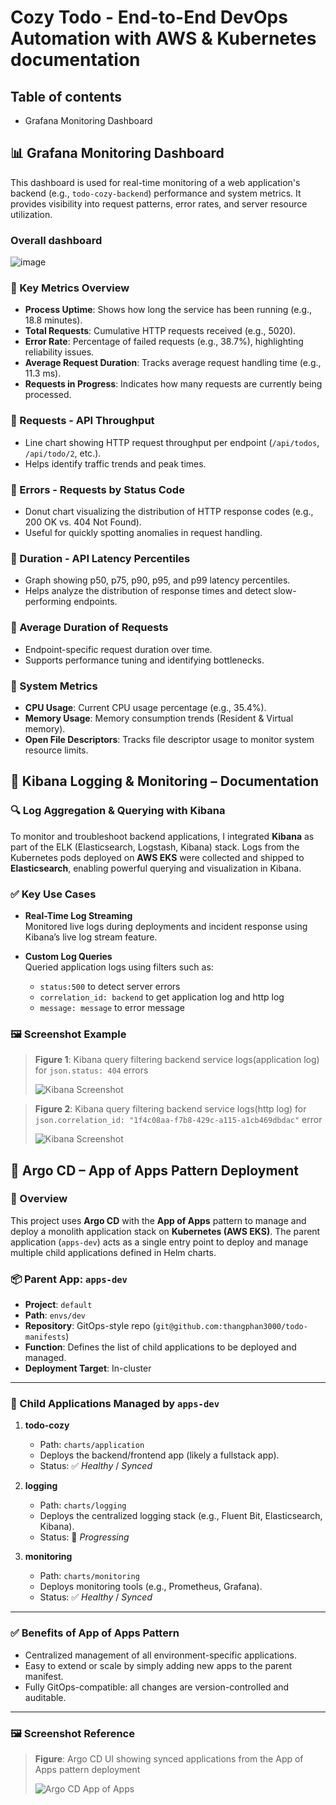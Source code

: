 # Cozy Todo - End-to-End DevOps Automation with AWS & Kubernetes documentation

## Table of contents

- Grafana Monitoring Dashboard

## 📊 Grafana Monitoring Dashboard

This dashboard is used for real-time monitoring of a web application's backend (e.g., `todo-cozy-backend`) performance and system metrics. It provides visibility into request patterns, error rates, and server resource utilization.

### Overall dashboard

![image](./images/grafana/grafana-dashboard.png)

### 🔹 Key Metrics Overview

- **Process Uptime**: Shows how long the service has been running (e.g., 18.8 minutes).
- **Total Requests**: Cumulative HTTP requests received (e.g., 5020).
- **Error Rate**: Percentage of failed requests (e.g., 38.7%), highlighting reliability issues.
- **Average Request Duration**: Tracks average request handling time (e.g., 11.3 ms).
- **Requests in Progress**: Indicates how many requests are currently being processed.

### 🔹 Requests - API Throughput

- Line chart showing HTTP request throughput per endpoint (`/api/todos`, `/api/todo/2`, etc.).
- Helps identify traffic trends and peak times.

### 🔹 Errors - Requests by Status Code

- Donut chart visualizing the distribution of HTTP response codes (e.g., 200 OK vs. 404 Not Found).
- Useful for quickly spotting anomalies in request handling.

### 🔹 Duration - API Latency Percentiles

- Graph showing p50, p75, p90, p95, and p99 latency percentiles.
- Helps analyze the distribution of response times and detect slow-performing endpoints.

### 🔹 Average Duration of Requests

- Endpoint-specific request duration over time.
- Supports performance tuning and identifying bottlenecks.

### 🔹 System Metrics

- **CPU Usage**: Current CPU usage percentage (e.g., 35.4%).
- **Memory Usage**: Memory consumption trends (Resident & Virtual memory).
- **Open File Descriptors**: Tracks file descriptor usage to monitor system resource limits.

## 📘 Kibana Logging & Monitoring – Documentation

### 🔍 Log Aggregation & Querying with Kibana

To monitor and troubleshoot backend applications, I integrated **Kibana** as part of the ELK (Elasticsearch, Logstash, Kibana) stack. Logs from the Kubernetes pods deployed on **AWS EKS** were collected and shipped to **Elasticsearch**, enabling powerful querying and visualization in Kibana.

### ✅ Key Use Cases

- **Real-Time Log Streaming**  
  Monitored live logs during deployments and incident response using Kibana’s live log stream feature.

- **Custom Log Queries**  
  Queried application logs using filters such as:

  - `status:500` to detect server errors
  - `correlation_id: backend` to get application log and http log
  - `message: message` to error message

### 🖼️ Screenshot Example

> **Figure 1**: Kibana query filtering backend service logs(application log) for `json.status: 404` errors
>
> ![Kibana Screenshot](./images/kibana/search-logs-by-status-code.png)

> **Figure 2**: Kibana query filtering backend service logs(http log) for `json.correlation_id: "1f4c08aa-f7b8-429c-a115-a1cb469dbdac"` error
>
> ![Kibana Screenshot](./images/kibana/search-logs-by-correlation-id.png)

## 🚀 Argo CD – App of Apps Pattern Deployment

### 🧩 Overview

This project uses **Argo CD** with the **App of Apps** pattern to manage and deploy a monolith application stack on **Kubernetes (AWS EKS)**. The parent application (`apps-dev`) acts as a single entry point to deploy and manage multiple child applications defined in Helm charts.

### 📦 Parent App: `apps-dev`

- **Project**: `default`
- **Path**: `envs/dev`
- **Repository**: GitOps-style repo (`git@github.com:thangphan3000/todo-manifests`)
- **Function**: Defines the list of child applications to be deployed and managed.
- **Deployment Target**: In-cluster

---

### 🌱 Child Applications Managed by `apps-dev`

1. **todo-cozy**

   - Path: `charts/application`
   - Deploys the backend/frontend app (likely a fullstack app).
   - Status: ✅ _Healthy_ / _Synced_

2. **logging**

   - Path: `charts/logging`
   - Deploys the centralized logging stack (e.g., Fluent Bit, Elasticsearch, Kibana).
   - Status: 🔄 _Progressing_

3. **monitoring**
   - Path: `charts/monitoring`
   - Deploys monitoring tools (e.g., Prometheus, Grafana).
   - Status: ✅ _Healthy_ / _Synced_

---

### ✅ Benefits of App of Apps Pattern

- Centralized management of all environment-specific applications.
- Easy to extend or scale by simply adding new apps to the parent manifest.
- Fully GitOps-compatible: all changes are version-controlled and auditable.

---

### 🖼️ Screenshot Reference

> **Figure**: Argo CD UI showing synced applications from the App of Apps pattern deployment
>
> ![Argo CD App of Apps](./images/argocd/argocd-overral.png)
